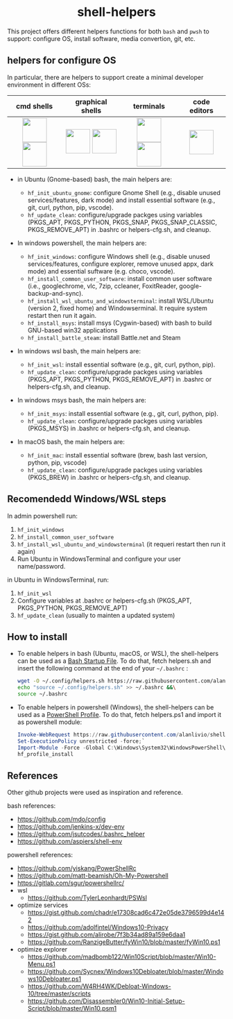 <h1 align="center">shell-helpers</h1>

This project offers different helpers functions for both `bash` and `pwsh` to support: configure OS, install software, media convertion, git, etc.

## helpers for configure OS

In particular, there are helpers to support create a minimal developer environment in different OSs:

| cmd shells | graphical shells | terminals | code editors |
| :-: | :-: | :-: | :-: |
| <img width="56" height="56" src="https://upload.wikimedia.org/wikipedia/commons/2/20/Bash_Logo_black_and_white_icon_only.svg"><img width="56" height="56" src="https://upload.wikimedia.org/wikipedia/commons/a/af/PowerShell_Core_6.0_icon.png"> | <img width="56" height="56" src="https://upload.wikimedia.org/wikipedia/commons/thumb/1/15/Gnome-start-here.svg/1024px-Gnome-start-here.svg.png"> <img width="56" height="56" src="https://upload.wikimedia.org/wikipedia/commons/thumb/5/5f/Windows_logo_-_2012.svg/1024px-Windows_logo_-_2012.svg.png"> | <img width="56" height="56" src="https://upload.wikimedia.org/wikipedia/commons/0/01/Windows_Terminal_Logo_256x256.png"> <img width="56" height="56" src="https://upload.wikimedia.org/wikipedia/commons/thumb/d/da/GNOME_Terminal_icon_2019.svg/1024px-GNOME_Terminal_icon_2019.svg.png"> |  <img width="56" height="56" src="https://upload.wikimedia.org/wikipedia/commons/2/2d/Visual_Studio_Code_1.18_icon.svg">

* in Ubuntu (Gnome-based) bash, the main helpers are:
  + `hf_init_ubuntu_gnome`: configure Gnome Shell (e.g., disable unused services/features, dark mode) and install essential software (e.g., git, curl, python, pip, vscode).
  + `hf_update_clean`: configure/upgrade packges using variables (PKGS_APT, PKGS_PYTHON, PKGS_SNAP, PKGS_SNAP_CLASSIC, PKGS_REMOVE_APT) in .bashrc or helpers-cfg.sh, and cleanup.

* In windows powershell, the main helpers are:
  + `hf_init_windows`: configure Windows shell (e.g., disable unused services/features, configure explorer, remove unused appx, dark mode) and essential suftware (e.g. choco, vscode).
  + `hf_install_common_user_software`: install common user software (i.e., googlechrome, vlc, 7zip, ccleaner, FoxitReader, google-backup-and-sync).
  + `hf_install_wsl_ubuntu_and_windowsterminal`: install WSL/Ubuntu (version 2, fixed home) and Windowserminal. It require system restart then run it again.
  + `hf_install_msys`: install msys (Cygwin-based) with bash to build GNU-based win32 applications
  + `hf_install_battle_steam`: install Battle.net and Steam

* In windows wsl bash, the main helpers are:
  + `hf_init_wsl`: install essential software (e.g., git, curl, python, pip).
  + `hf_update_clean`: configure/upgrade packges using variables (PKGS_APT, PKGS_PYTHON, PKGS_REMOVE_APT)  in .bashrc or helpers-cfg.sh, and cleanup.

* In windows msys bash, the main helpers are:
  + `hf_init_msys`: install essential software (e.g., git, curl, python, pip).
  + `hf_update_clean`: configure/upgrade packges using variables (PKGS_MSYS) in .bashrc or helpers-cfg.sh, and cleanup.

* In macOS bash, the main helpers are:
  + `hf_init_mac`: install essential software (brew, bash last version, python, pip, vscode)
  + `hf_update_clean`: configure/upgrade packges using variables (PKGS_BREW)  in .bashrc or helpers-cfg.sh, and cleanup.

## Recomendedd Windows/WSL steps

In admin powershell run:
  1. `hf_init_windows`
  2. `hf_install_common_user_software`
  3. `hf_install_wsl_ubuntu_and_windowsterminal` (it requeri restart then run it again)
  4. Run Ubuntu in WindowsTerminal and configure your user name/password.

in Ubuntu in WindowsTerminal, run:
 1. `hf_init_wsl`
 2. Configure variables at .bashrc or helpers-cfg.sh (PKGS_APT, PKGS_PYTHON, PKGS_REMOVE_APT)
 3. `hf_update_clean` (usually to mainten a updated system)

## How to install

* To enable helpers in bash (Ubuntu, macOS, or WSL), the shell-helpers can be used as a [Bash Startup File](https://www.gnu.org/software/bash/manual/html_node/Bash-Startup-Files.html).
To do that, fetch helpers.sh and insert the following command at the end of your `~/.bashrc` :

  ``` bash
  wget -O ~/.config/helpers.sh https://raw.githubusercontent.com/alanlivio/shell-helpers/master/helpers.sh &&\
  echo "source ~/.config/helpers.sh" >> ~/.bashrc &&\
  source ~/.bashrc
  ```

* To enable helpers in powershell (Windows), the shell-helpers can be used as a [PowerShell Profile](https://docs.microsoft.com/en-us/powershell/module/microsoft.powershell.core/about/about_profiles?view=powershell-7).
To do that, fetch helpers.ps1 and import it as powershell module:

  ``` powershell
  Invoke-WebRequest https://raw.githubusercontent.com/alanlivio/shell-helpers/master/helpers.ps1 -OutFile C:\Windows\System32\WindowsPowerShell\v1.0\helpers.ps1;`
  Set-ExecutionPolicy unrestricted -force;`
  Import-Module -Force -Global C:\Windows\System32\WindowsPowerShell\v1.0\helpers.ps1;`
  hf_profile_install
  ```

## References

Other github projects were used as inspiration and reference.

bash references:
* https://github.com/mdo/config
* https://github.com/jenkins-x/dev-env
* https://github.com/jsutcodes/.bashrc_helper
* https://github.com/aspiers/shell-env

powershell references:
* https://github.com/yiskang/PowerShellRc
* https://github.com/matt-beamish/Oh-My-Powershell
* https://gitlab.com/sgur/powershellrc/
* wsl
  + https://github.com/TylerLeonhardt/PSWsl
* optimize services
  + https://gist.github.com/chadr/e17308cad6c472e05de3796599d4e142
  + https://github.com/adolfintel/Windows10-Privacy
  + https://gist.github.com/alirobe/7f3b34ad89a159e6daa1
  + https://github.com/RanzigeButter/fyWin10/blob/master/fyWin10.ps1
* optimize explorer
  + https://github.com/madbomb122/Win10Script/blob/master/Win10-Menu.ps1
  + https://github.com/Sycnex/Windows10Debloater/blob/master/Windows10Debloater.ps1
  + https://github.com/W4RH4WK/Debloat-Windows-10/tree/master/scripts
  + https://github.com/Disassembler0/Win10-Initial-Setup-Script/blob/master/Win10.psm1

